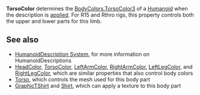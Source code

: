 **TorsoColor** determines the [BodyColors.TorsoColor3](https://developer.roblox.com/en-us/api-reference/property/BodyColors/TorsoColor3) of a [Humanoid](https://developer.roblox.com/en-us/api-reference/class/Humanoid) when the description is [applied](https://developer.roblox.com/en-us/api-reference/function/Humanoid/ApplyDescription). For R15 and Rthro rigs, this property controls both the upper and lower parts for this limb.

See also
--------

*   [HumanoidDescription System](https://developer.roblox.com/en-us/articles/HumanoidDescription-System), for more information on HumanoidDescriptions
*   [HeadColor](https://developer.roblox.com/en-us/api-reference/property/HumanoidDescription/HeadColor), [TorsoColor](https://developer.roblox.com/en-us/api-reference/property/HumanoidDescription/TorsoColor), [LeftArmColor](https://developer.roblox.com/en-us/api-reference/property/HumanoidDescription/LeftArmColor), [RightArmColor](https://developer.roblox.com/en-us/api-reference/property/HumanoidDescription/RightArmColor), [LeftLegColor](https://developer.roblox.com/en-us/api-reference/property/HumanoidDescription/LeftLegColor), and [RightLegColor](https://developer.roblox.com/en-us/api-reference/property/HumanoidDescription/RightLegColor), which are similar properties that also control body colors
*   [Torso](https://developer.roblox.com/en-us/api-reference/property/HumanoidDescription/Torso), which controls the mesh used for this body part
*   [GraphicTShirt](https://developer.roblox.com/en-us/api-reference/property/HumanoidDescription/GraphicTShirt) and [Shirt](https://developer.roblox.com/en-us/api-reference/property/HumanoidDescription/Shirt), which can apply a texture to this body part